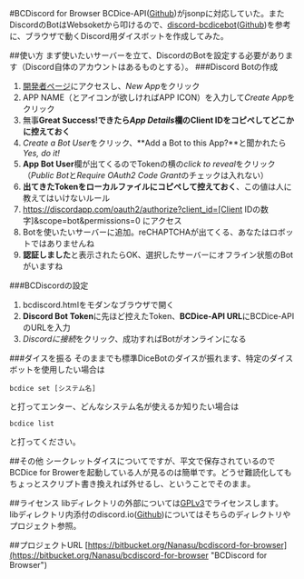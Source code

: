 #BCDiscord for Browser
BCDice-API([Github](https://github.com/NKMR6194/bcdice-api "bcdice-api"))がjsonpに対応していた。またDiscordのBotはWebsoketから叩けるので、[discord-bcdicebot](https://shunshun94.github.io/discord-bcdicebot/index.html "discord-bcdicebot")([Github](https://github.com/Shunshun94/discord-bcdicebot "discord-bcdicebot"))を参考に、ブラウザで動くDiscord用ダイスボットを作成してみた。

##使い方
まず使いたいサーバーを立て、DiscordのBotを設定する必要があります（Discord自体のアカウントはあるものとする）。
###Discord Botの作成
1. [開発者ページ](https://discordapp.com/developers/applications/me)にアクセスし、*New App*をクリック
2. APP NAME（とアイコンが欲しければAPP ICON）を入力して*Create App*をクリック
3. 無事**Great Success!**できたら*App Details*欄の**Client IDをコピペしてどこかに控えておく**
4. *Create a Bot User*をクリック、**Add a Bot to this App?**と聞かれたら*Yes, do it!*
5. **App Bot User**欄が出てくるのでTokenの横の*click to reveal*をクリック（*Public Bot*と*Require OAuth2 Code Grant*のチェックは入れない）
6. **出てきたTokenをローカルファイルにコピペして控えておく**、この値は人に教えてはいけないルール
7. https://discordapp.com/oauth2/authorize?client_id=[Client IDの数字]&scope=bot&permissions=0 にアクセス
8. Botを使いたいサーバーに追加。reCHAPTCHAが出てくる、あなたはロボットではありませんね
9. **認証しました**と表示されたらOK、選択したサーバーにオフライン状態のBotがいますね

###BCDiscordの設定
1. bcdiscord.htmlをモダンなブラウザで開く
2. **Discord Bot Token**に先ほど控えたToken、**BCDice-API URL**にBCDice-APIのURLを入力
3. *Discordに接続*をクリック、成功すればBotがオンラインになる

###ダイスを振る
そのままでも標準DiceBotのダイスが振れます、特定のダイスボットを使用したい場合は

`bcdice set [システム名]`

と打ってエンター、どんなシステム名が使えるか知りたい場合は

`bcdice list`

と打ってください。

##その他
シークレットダイスについてですが、平文で保存されているのでBCDice for Browerを起動している人が見るのは簡単です。どうせ難読化してもちょっとスクリプト書き換えれば外せるし、ということでそのまま。

##ライセンス
libディレクトリの外部については[GPLv3](https://www.gnu.org/licenses/gpl-3.0.en.html)でライセンスします。   
libディレクトリ内添付のdiscord.io([Github](https://github.com/izy521/discord.io "discord.io"))についてはそちらのディレクトリやプロジェクト参照。

##プロジェクトURL
[https://bitbucket.org/Nanasu/bcdiscord-for-browser](https://bitbucket.org/Nanasu/bcdiscord-for-browser "BCDiscord for Browser")

